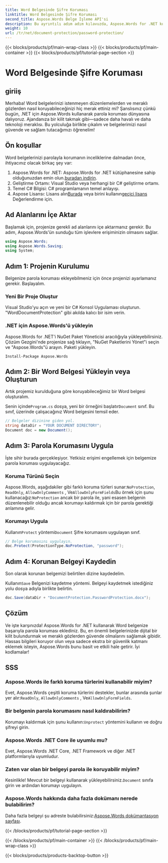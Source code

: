 ```yaml
---
title: Word Belgesinde Şifre Koruması
linktitle: Word Belgesinde Şifre Koruması
second_title: Aspose.Words Belge İşleme API'si
description: Bu ayrıntılı adım adım kılavuzda, Aspose.Words for .NET kullanarak Word belgelerinizi parola korumasıyla nasıl güvence altına alacağınızı öğrenin.
weight: 10
url: /tr/net/document-protection/password-protection/
---
```


{{< blocks/products/pf/main-wrap-class >}}
{{< blocks/products/pf/main-container >}}
{{< blocks/products/pf/tutorial-page-section >}}

# Word Belgesinde Şifre Koruması

## giriiş

Merhaba! Word belgelerinizi istenmeyen düzenlemelerden ve meraklı gözlerden nasıl koruyabileceğinizi hiç merak ettiniz mi? Şanslısınız çünkü bugün, .NET için Aspose.Words kullanarak parola koruması dünyasına dalıyoruz. Ajandanıza bir kilit takmak gibi—sadece daha havalı ve daha teknoloji meraklısı. Bu yolculuğa birlikte çıkalım ve belgelerimizi nasıl güvende ve sağlam tutacağımızı öğrenelim!

## Ön koşullar

Word belgelerinizi parolayla korumanın inceliklerine dalmadan önce, ihtiyacınız olacak birkaç şey var:

1.  Aspose.Words for .NET: Aspose.Words for .NET kütüphanesine sahip olduğunuzdan emin olun.[buradan indirin](https://releases.aspose.com/words/net/).
2. Geliştirme Ortamı: Visual Studio veya herhangi bir C# geliştirme ortamı.
3. Temel C# Bilgisi: C# programlamanın temel anlayışı.
4.  Aspose Lisansı: Lisans alın[Burada](https://purchase.aspose.com/buy) veya birini kullanın[geçici lisans](https://purchase.aspose.com/temporary-license/) Değerlendirme için.

## Ad Alanlarını İçe Aktar

Başlamak için, projenize gerekli ad alanlarını içe aktarmanız gerekir. Bu adım, Aspose.Words'ün sunduğu tüm işlevlere erişiminizin olmasını sağlar.

```csharp
using Aspose.Words;
using Aspose.Words.Saving;
using System;
```

## Adım 1: Projenin Kurulumu

Belgenize parola koruması ekleyebilmeniz için önce projenizi ayarlamanız gerekir. Başlayalım.

### Yeni Bir Proje Oluştur

Visual Studio'yu açın ve yeni bir C# Konsol Uygulaması oluşturun. "WordDocumentProtection" gibi akılda kalıcı bir isim verin.

### .NET için Aspose.Words'ü yükleyin

Aspose.Words for .NET'i NuGet Paket Yöneticisi aracılığıyla yükleyebilirsiniz. Çözüm Gezgini'nde projenize sağ tıklayın, "NuGet Paketlerini Yönet"i seçin ve "Aspose.Words"ü arayın. Paketi yükleyin.

```shell
Install-Package Aspose.Words
```

## Adım 2: Bir Word Belgesi Yükleyin veya Oluşturun

Artık projemiz kurulduğuna göre koruyabileceğimiz bir Word belgesi oluşturalım.

 Senin içinde`Program.cs` dosya, yeni bir örneğini başlatır`Document` sınıf. Bu sınıf, üzerinde çalışacağınız Word belgesini temsil eder.

```csharp
// Belgeler dizinine giden yol.
string dataDir = "YOUR DOCUMENT DIRECTORY";
Document doc = new Document();
```

## Adım 3: Parola Korumasını Uygula

İşte sihir burada gerçekleşiyor. Yetkisiz erişimi engellemek için belgemize parola koruması uygulayacağız.

### Koruma Türünü Seçin

 Aspose.Words, aşağıdakiler gibi farklı koruma türleri sunar:`NoProtection`, `ReadOnly`, `AllowOnlyComments` , Ve`AllowOnlyFormFields`Bu örnek için şunu kullanacağız:`NoProtection` ancak bir parola ile, yani esasen belgenin düzenlenebilir olduğu ancak korumayı kaldırmak için bir parola gerektiği anlamına gelir.

### Korumayı Uygula

 Kullanın`Protect` yöntemi`Document` Şifre korumasını uygulayan sınıf. 

```csharp
// Belge korumasını uygulayın.
doc.Protect(ProtectionType.NoProtection, "password");
```

## Adım 4: Korunan Belgeyi Kaydedin

Son olarak korunan belgemizi belirtilen dizine kaydedelim.


 Kullanın`Save` Belgenizi kaydetme yöntemi. Belgeyi kaydetmek istediğiniz yolu dosya adıyla birlikte belirtin.

```csharp
doc.Save(dataDir + "DocumentProtection.PasswordProtection.docx");
```

## Çözüm

Ve işte karşınızda! Aspose.Words for .NET kullanarak Word belgenize başarıyla parola koruması eklediniz. Bu, en önemli belgelerinizde dijital bir kilit bulundurmak ve meraklı gözlerden güvende olmalarını sağlamak gibidir. Hassas bilgileri koruyor olun veya sadece ekstra bir güvenlik katmanı eklemek isteyin, Aspose.Words bunu basit ve etkili hale getirir. İyi kodlamalar!

## SSS

### Aspose.Words ile farklı koruma türlerini kullanabilir miyim?

Evet, Aspose.Words çeşitli koruma türlerini destekler, bunlar arasında şunlar yer alır:`ReadOnly`, `AllowOnlyComments` , Ve`AllowOnlyFormFields`.

### Bir belgenin parola korumasını nasıl kaldırabilirim?

 Korumayı kaldırmak için şunu kullanın:`Unprotect` yöntemini kullanın ve doğru şifreyi girin.

### Aspose.Words .NET Core ile uyumlu mu?

Evet, Aspose.Words .NET Core, .NET Framework ve diğer .NET platformlarıyla uyumludur.

### Zaten var olan bir belgeyi parola ile koruyabilir miyim?

 Kesinlikle! Mevcut bir belgeyi kullanarak yükleyebilirsiniz.`Document` sınıfa girin ve ardından korumayı uygulayın.

### Aspose.Words hakkında daha fazla dokümanı nerede bulabilirim?

 Daha fazla belgeyi şu adreste bulabilirsiniz:[Aspose.Words dokümantasyon sayfası](https://reference.aspose.com/words/net/).

{{< /blocks/products/pf/tutorial-page-section >}}

{{< /blocks/products/pf/main-container >}}
{{< /blocks/products/pf/main-wrap-class >}}

{{< blocks/products/products-backtop-button >}}
